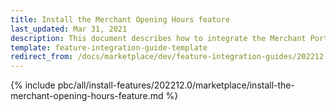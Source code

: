 ```yaml
---
title: Install the Merchant Opening Hours feature
last_updated: Mar 31, 2021
description: This document describes how to integrate the Merchant Portal Core feature into a Spryker project.
template: feature-integration-guide-template
redirect_from: /docs/marketplace/dev/feature-integration-guides/202212.0/merchant-opening-hours-feature-integration.html
---
```


{% include pbc/all/install-features/202212.0/marketplace/install-the-merchant-opening-hours-feature.md %} <!-- To edit, see /_includes/pbc/all/install-features/202212.0/marketplace/install-the-merchant-opening-hours-feature.md -->

